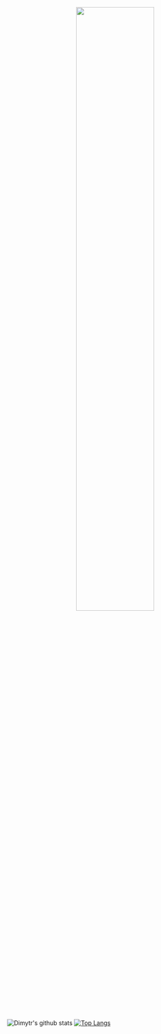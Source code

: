 <div align="center">
<img src="https://rishavanand.github.io/static/images/greetings.gif" align="center" width=60% />
</div>  

![Dimytr's github stats](https://github-readme-stats.vercel.app/api?username=voitd&hide=issues&show_icons=true)
[![Top Langs](https://github-readme-stats.vercel.app/api/top-langs/?username=voitd&layout=compact)](https://github.com/anuraghazra/github-readme-stats)

<!--
**voitd/voitd** is a ✨ _special_ ✨ repository because its `README.md` (this file) appears on your GitHub profile.

Here are some ideas to get you started:

- 🔭 I’m currently working on ...
- 🌱 I’m currently learning ...
- 👯 I’m looking to collaborate on ...
- 🤔 I’m looking for help with ...
- 💬 Ask me about ...
- 📫 How to reach me: ...
- 😄 Pronouns: ...
- ⚡ Fun fact: ...
-->

